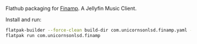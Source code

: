Flathub packaging for [Finamp](https://github.com/jmshrv/finamp). A Jellyfin Music Client.

Install and run:

```bash
flatpak-builder --force-clean build-dir com.unicornsonlsd.finamp.yaml --repo=repo --install --user
flatpak run com.unicornsonlsd.finamp
```
